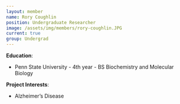 ```yaml
---
layout: member
name: Rory Coughlin
position: Undergraduate Researcher
image: /assets/img/members/rory-coughlin.JPG
current: true
group: Undergrad
---
```


**Education**: 

  * Penn State University - 4th year - BS Biochemistry and Molecular Biology
 
 

**Project Interests**:

  * Alzheimer’s Disease
